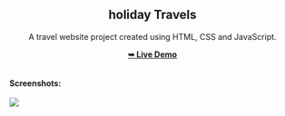 <h2 align="center">holiday Travels</h2>
<div align="center">
<p>A travel website project created using HTML, CSS and JavaScript.</p>
<a href="https:///holiday-travels target="_blank"><strong>➥ Live Demo</strong></a>
</div> <br/><br/>
<b>Screenshots:</b> <br/><br/>
<img src="https://github.com/jananeegovindaraj/holida.git/blob/main/readme%20images/readme-image.jpg"></img>
